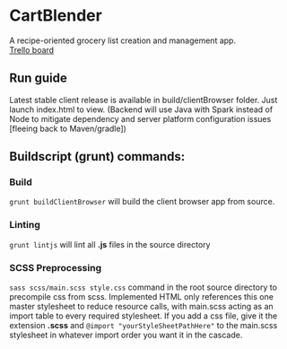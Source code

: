 # CartBlender
A recipe-oriented grocery list creation and management app. <br /> [Trello board](https://trello.com/b/6ezFxdMK/grocery-app)

## Run guide
Latest stable client release is available in build/clientBrowser folder. Just launch
index.html to view. (Backend will use Java with Spark instead of Node to mitigate
  dependency and server platform configuration issues [fleeing back to Maven/gradle])

<!-- SERVER COMMANDS OUTDATED, BUILDING BACKEND WITH SPARK INSTEAD
## Prerequisite server software
Node.js, npm, and MongoDB all need to be installed.

## Setup guide:
Run ```npm install``` command in the root project directory. <br />
Build the client and server using the buildscript commands noted below. <br />
Run ```node build/server/server.js``` in the root project directory.
-->

## Buildscript (grunt) commands:
### Build
`grunt buildClientBrowser` will build the client browser app from source. <br />
<!--* `grunt buildServer` will build the **Node** server. -->

### Linting
`grunt lintjs` will lint all **.js** files in the source directory

### SCSS Preprocessing
`sass scss/main.scss style.css` command in the root source directory to precompile css from scss. Implemented HTML
only references this one master stylesheet to reduce resource calls,
with main.scss acting as an import table to every required stylesheet. If you
add a css file, give it the extension **.scss** and `@import "yourStyleSheetPathHere"`
to the main.scss stylesheet in whatever import order you want it in
the cascade.
